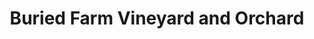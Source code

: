 ---
title: "Buried Farm Vineyard and Orchard"
url: /otsego/buried-farm-vineyard-and-orchard/
shop: Hofladen
---